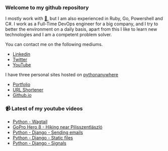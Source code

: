 ### Welcome to my github repository

I mostly work with [:snake:](https://www.python.org/), but I am also experienced in Ruby, Go, Powershell and C#. I work as a Full-Time DevOps engineer for a big company, and I try to better the environment on a daily basis, apart from this I like to learn new technologies and I am a competent problem solver.

You can contact me on the following mediums.
- [Linkedin](https://www.linkedin.com/in/r3ap3rpy)
- [Twitter](https://twitter.com/r3ap3rpy)
- [YouTube](https://www.youtube.com/channel/UC1qkMXH8d2I9DDAtBSeEHqg)

I have three personal sites hosted on [pythonanywhere](https://www.pythonanywhere.com/)
- [Portfolio](http://r3ap3rpy.pythonanywhere.com/)
- [URL Shortener](http://shortenpy.pythonanywhere.com/)
- [Github.io](https://r3ap3rpy.github.io/)

### :video_camera: Latest of my youtube videos
<!-- YOUTUBE:START -->
- [Python - Wagtail](https://www.youtube.com/watch?v=D1OJfLGYECk)
- [GoPro Hero 8 - Hiking near Pilisszentlászló](https://www.youtube.com/watch?v=Y9YWFm92EGE)
- [Python - Django - Sending emails](https://www.youtube.com/watch?v=3lbJhea4Stw)
- [Python - Django - Static files](https://www.youtube.com/watch?v=dCrjq8KEj4U)
- [Python - Django - Signals](https://www.youtube.com/watch?v=kyBJ5tmzAzk)
<!-- YOUTUBE:END -->

